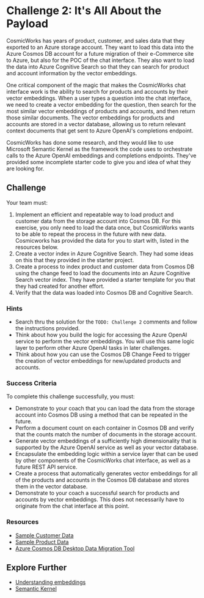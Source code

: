 # Challenge 2: It's All About the Payload

CosmicWorks has years of product, customer, and sales data that they exported to an Azure storage account. They want to load this data into the Azure Cosmos DB account for a future migration of their e-Commerce site to Azure, but also for the POC of the chat interface. They also want to load the data into Azure Cognitive Search so that they can search for product and account information by the vector embeddings.

One critical component of the magic that makes the CosmicWorks chat interface work is the ability to search for products and accounts by their vector embeddings. When a user types a question into the chat interface, we need to create a vector embedding for the question, then search for the most similar vector embeddings of products and accounts, and then return those similar documents. The vector embeddings for products and accounts are stored in a vector database, allowing us to return relevant context documents that get sent to Azure OpenAI's completions endpoint.

CosmicWorks has done some research, and they would like to use Microsoft Semantic Kernel as the framework the code uses to orchestrate calls to the Azure OpenAI embeddings and completions endpoints. They've provided some incomplete starter code to give you and idea of what they are looking for.

## Challenge

Your team must:

1. Implement an efficient and repeatable way to load product and customer data from the storage account into Cosmos DB. For this exercise, you only need to load the data once, but CosmicWorks wants to be able to repeat the process in the future with new data. Cosmicworks has provided the data for you to start with, listed in the resources below.
2. Create a vector index in Azure Cognitive Search. They had some ideas on this that they provided in the starter project.
3. Create a process to index product and customer data from Cosmos DB using the change feed to load the documents into an Azure Cognitive Search vector index. They have provided a starter template for you that they had created for another effort.
4. Verify that the data was loaded into Cosmos DB and Cognitive Search.


### Hints
- Search thru the solution for the `TODO: Challenge 2` comments and follow the instructions provided.
- Think about how you build the logic for accessing the Azure OpenAI service to perform the vector embeddings. You will use this same logic layer to perform other Azure OpenAI tasks in later challenges.
- Think about how you can use the Cosmos DB Change Feed to trigger the creation of vector embeddings for new/updated products and accounts.

### Success Criteria

To complete this challenge successfully, you must:

- Demonstrate to your coach that you can load the data from the storage account into Cosmos DB using a method that can be repeated in the future.
- Perform a document count on each container in Cosmos DB and verify that the counts match the number of documents in the storage account.
- Generate vector embeddings of a sufficiently high dimensionality that is supported by the Azure OpenAI service as well as your vector database.
- Encapsulate the embedding logic within a service layer that can be used by other components of the CosmicWorks chat interface, as well as a future REST API service.
- Create a process that automatically generates vector embeddings for all of the products and accounts in the Cosmos DB database and stores them in the vector database.
- Demonstrate to your coach a successful search for products and accounts by vector embeddings. This does not necessarily have to originate from the chat interface at this point.

### Resources

- [Sample Customer Data](https://cosmosdbcosmicworks.blob.core.windows.net/cosmic-works-small/customer.json)
- [Sample Product Data](https://cosmosdbcosmicworks.blob.core.windows.net/cosmic-works-small/product.json)
- [Azure Cosmos DB Desktop Data Migration Tool](https://github.com/AzureCosmosDB/data-migration-desktop-tool)

## Explore Further

- [Understanding embeddings](https://learn.microsoft.com/azure/cognitive-services/openai/concepts/understand-embeddings)
- [Semantic Kernel](https://learn.microsoft.com/semantic-kernel/overview/)
